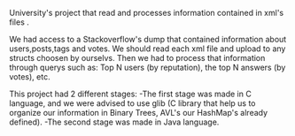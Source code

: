 University's project that read and processes information contained in xml's files .

We had access to a Stackoverflow's dump that contained information about users,posts,tags and votes. We should read each xml file
and upload to any structs choosen by ourselvs. Then we had to process that information through querys such as: Top N users (by 
reputation), the top N answers (by votes), etc.

This project had 2 different stages:
  -The first stage was made in C language, and we were advised to use glib (C library that help us to organize our information in 
Binary Trees, AVL's our HashMap's already defined).
  -The second stage was made in Java language. 
